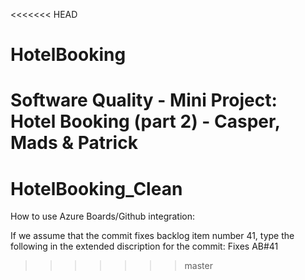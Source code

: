 <<<<<<< HEAD
# HotelBooking
Software Quality - Mini Project: Hotel Booking (part 2) - Casper, Mads &amp; Patrick
=======
# HotelBooking_Clean
 
How to use Azure Boards/Github integration:

If we assume that the commit fixes backlog item number 41, type the following in the extended discription for the commit: Fixes AB#41
>>>>>>> master
